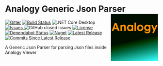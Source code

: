 # Analogy Generic Json Parser    <img src="./Assets/Analogy_logo2.png" align="right" width="155px" height="155px">

<p align="center">
    
[![Gitter](https://badges.gitter.im/Analogy-LogViewer/community.svg)](https://gitter.im/Analogy-LogViewer/community?utm_source=badge&utm_medium=badge&utm_campaign=pr-badge) 
 [![Build Status](https://dev.azure.com/Analogy-LogViewer/Analogy%20Log%20Viewer/_apis/build/status/Analogy-LogViewer.Analogy.LogViewer.JsonParser?branchName=master)](https://dev.azure.com/Analogy-LogViewer/Analogy%20Log%20Viewer/_build/latest?definitionId=12&branchName=master)  ![.NET Core Desktop](https://github.com/Analogy-LogViewer/Analogy.LogViewer.JsonParser/workflows/.NET%20Core%20Desktop/badge.svg)
<a href="https://github.com/Analogy-LogViewer/Analogy.LogViewer.JsonParser/issues">
    <img src="https://img.shields.io/github/issues/Analogy-LogViewer/Analogy.LogViewer.JsonParser"  alt="Issues" />
</a>
![GitHub closed issues](https://img.shields.io/github/issues-closed-raw/Analogy-LogViewer/Analogy.LogViewer.JsonParser)
<a href="https://github.com/Analogy-LogViewer/Analogy.LogViewer.JsonParser/blob/master/LICENSE.md">
    <img src="https://img.shields.io/github/license/Analogy-LogViewer/Analogy.LogViewer.JsonParser"  alt="License" />
</a>
[![Dependabot Status](https://api.dependabot.com/badges/status?host=github&repo=Analogy-LogViewer/Analogy.LogViewer.JsonParser)](https://dependabot.com)
[![Nuget](https://img.shields.io/nuget/v/Analogy.LogViewer.JsonParser)](https://www.nuget.org/packages/Analogy.LogViewer.JsonParser/)
<a href="https://github.com/Analogy-LogViewer/Analogy.LogViewer.JsonParser/releases">
    <img src="https://img.shields.io/github/v/release/Analogy-LogViewer/Analogy.LogViewer.JsonParser"  alt="Latest Release" />
</a>
<a href="https://github.com/Analogy-LogViewer/Analogy.LogViewer.JsonParser/compare/V0.1.0...master">
    <img src="https://img.shields.io/github/commits-since/Analogy-LogViewer/Analogy.LogViewer.JsonParser/latest"  alt="Commits Since Latest Release"/>
</a>
</p>

A Generic Json Parser  for parsing Json files inside Analogy Viewer
